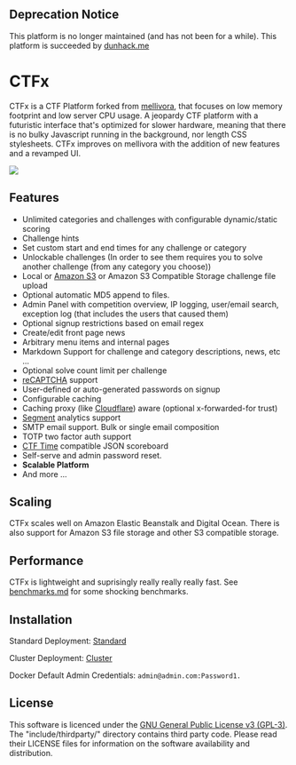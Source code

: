 ## Deprecation Notice
This platform is no longer maintained (and has not been for a while). This platform is succeeded by [dunhack.me](https://github.com/ItzyBitzySpider/dunhack.me)

# CTFx

CTFx is a CTF Platform forked from [mellivora](https://github.com/Nakiami/mellivora), that focuses on low memory footprint and low server CPU usage. A jeopardy CTF platform with a futuristic interface that's optimized for slower hardware, meaning that there is no bulky Javascript running in the background, nor length CSS stylesheets. CTFx improves on mellivora with the addition of new features and a revamped UI. 

![](https://i.imgur.com/PpCMNPy.png)


## Features 

- Unlimited categories and challenges with configurable dynamic/static scoring
- Challenge hints
- Set custom start and end times for any challenge or category
- Unlockable challenges (In order to see them requires you to solve another challenge (from any category you choose))
- Local or [Amazon S3](https://aws.amazon.com/s3/) or Amazon S3 Compatible Storage challenge file upload
- Optional automatic MD5 append to files.
- Admin Panel with competition overview, IP logging, user/email search, exception log (that includes the users that caused them)
- Optional signup restrictions based on email regex
- Create/edit front page news
- Arbitrary menu items and internal pages
- Markdown Support for challenge and category descriptions, news, etc ...
- Optional solve count limit per challenge
- [reCAPTCHA](https://www.google.com/recaptcha/) support
- User-defined or auto-generated passwords on signup
- Configurable caching
- Caching proxy (like [Cloudflare](https://www.cloudflare.com/)) aware (optional x-forwarded-for trust)
- [Segment](https://segment.com/) analytics support
- SMTP email support. Bulk or single email composition
- TOTP two factor auth support
- [CTF Time](https://ctftime.org/) compatible JSON scoreboard
- Self-serve and admin password reset.
- **Scalable Platform**
- And more ...

## Scaling

CTFx scales well on Amazon Elastic Beanstalk and Digital Ocean. There is also support for Amazon S3 file storage and other S3 compatible storage. 

## Performance

CTFx is lightweight and suprisingly really really really fast. See [benchmarks.md](benchmarks.md) for some shocking benchmarks. 

## Installation

Standard Deployment: [Standard](standard.md)

Cluster Deployment: [Cluster](cluster.md)

Docker Default Admin Credentials: `admin@admin.com:Password1.`

## License
This software is licenced under the [GNU General Public License v3 (GPL-3)](http://www.tldrlegal.com/license/gnu-general-public-license-v3-%28gpl-3%29). The "include/thirdparty/" directory contains third party code. Please read their LICENSE files for information on the software availability and distribution.
